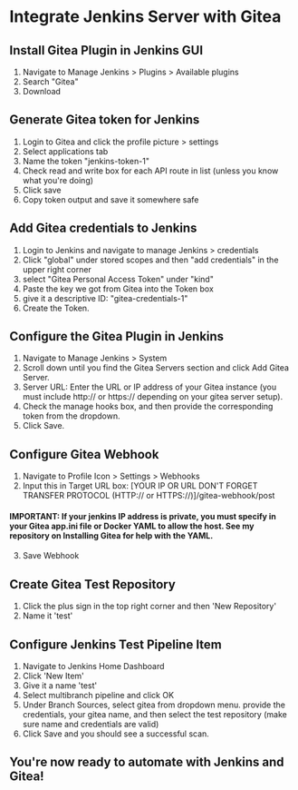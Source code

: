 # Integrate Jenkins Server with Gitea

## Install Gitea Plugin in Jenkins GUI

1. Navigate to Manage Jenkins > Plugins > Available plugins 
2. Search "Gitea"
3. Download

## Generate Gitea token for Jenkins

1. Login to Gitea and click the profile picture > settings
2. Select applications tab
3. Name the token "jenkins-token-1"
4. Check read and write box for each API route in list (unless you know what you're doing)
5. Click save
6. Copy token output and save it somewhere safe


## Add Gitea credentials to Jenkins

1. Login to Jenkins and navigate to manage Jenkins > credentials
2. Click "global" under stored scopes and then "add credentials" in the upper right corner
3. select "Gitea Personal Access Token" under "kind"
4. Paste the key we got from Gitea into the Token box
5. give it a descriptive ID: "gitea-credentials-1"
6. Create the Token.

## Configure the Gitea Plugin in Jenkins

1. Navigate to Manage Jenkins > System
2. Scroll down until you find the Gitea Servers section and click Add Gitea Server.
3. Server URL: Enter the URL or IP address of your Gitea instance (you must include http:// or https:// depending on your gitea server setup).
4. Check the manage hooks box, and then provide the corresponding token from the dropdown.
6. Click Save.

## Configure Gitea Webhook

1. Navigate to Profile Icon > Settings > Webhooks
2. Input this in Target URL box: [YOUR IP OR URL DON'T FORGET TRANSFER PROTOCOL (HTTP:// or HTTPS://)]/gitea-webhook/post
#### IMPORTANT: If your jenkins IP address is private, you must specify in your Gitea app.ini file or Docker YAML to allow the host. See my repository on Installing Gitea for help with the YAML.
3. Save Webhook

## Create Gitea Test Repository

1. Click the plus sign in the top right corner and then 'New Repository'
2. Name it 'test'

## Configure Jenkins Test Pipeline Item

1. Navigate to Jenkins Home Dashboard
2. Click 'New Item'
3. Give it a name 'test'
4. Select multibranch pipeline and click OK
5. Under Branch Sources, select gitea from dropdown menu. provide the credentials, your gitea name, and then select the test repository (make sure name and credentials are valid)
6. Click Save and you should see a successful scan.



## You're now ready to automate with Jenkins and Gitea!
